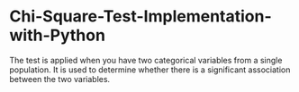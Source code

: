 # Chi-Square-Test-Implementation-with-Python
The test is applied when you have two categorical variables from a single population. It is used to determine whether there is a significant association between the two variables.

